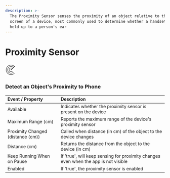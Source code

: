 ```yaml
---
description: >-
  The Proximity Sensor senses the proximity of an object relative to the view
  screen of a device, most commonly used to determine whether a handset is being
  held up to a person's ear
---
```


# Proximity Sensor

### ![](../../../../.gitbook/assets/proximity-sensor-icon.png)

### Detect an Object's Proximity to Phone

| Event / Property | Description |
| :--- | :--- |
| Available | Indicates whether the proximity sensor is present on the device |
| Maximum Range \(cm\) | Reports the maximum range of the device's proximity sensor |
| Proximity Changed \(distance \(cm\)\) | Called when distance \(in cm\) of the object to the device changes |
| Distance \(cm\) | Returns the distance from the object to the device \(in cm\) |
| Keep Running When on Pause | If  'true', will keep sensing for proximity changes even when the app is not visible |
| Enabled | If 'true', the proximity sensor is enabled |

